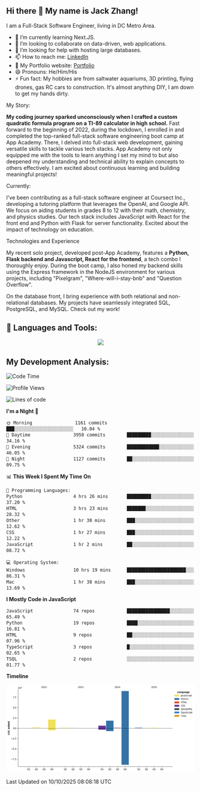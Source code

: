 
## Hi there 👋 My name is Jack Zhang!
I am a Full-Stack Software Engineer, living in DC Metro Area.

* 🌱 I’m currently learning Next.JS.
* 👯 I’m looking to collaborate on data-driven, web applications.
* 🤔 I’m looking for help with hosting large databases.
* 📫 How to reach me: [LinkedIn](https://www.linkedin.com/in/jack-zhang-1ba90929/)
* 🔭 My Portfolio website: [Portfolio](https://www.jackzhang.io)
* 😄 Pronouns: He/Him/His
* ⚡ Fun fact: My hobbies are from saltwater aquariums, 3D printing, flying drones, gas RC cars to construction. It's almost anything DIY, I am down to get my hands dirty.

My Story:

**My coding journey sparked unconsciously when I crafted a custom quadratic formula program on a TI-89 calculator in high school.** Fast forward to the beginning of 2022, during the lockdown, I enrolled in and completed the top-ranked full-stack software engineering boot camp at App Academy. There, I delved into full-stack web development, gaining versatile skills to tackle various tech stacks. App Academy not only equipped me with the tools to learn anything I set my mind to but also deepened my understanding and technical ability to explain concepts to others effectively. I am excited about continuous learning and building meaningful projects!

Currently:

I've been contributing as a full-stack software engineer at Coursect Inc., developing a tutoring platform that leverages the OpenAI, and Google API. We focus on aiding students in grades 8 to 12 with their math, chemistry, and physics studies. Our tech stack includes JavaScript with React for the front end and Python with Flask for server functionality. Excited about the impact of technology on education.

Technologies and Experience

My recent solo project, developed post-App Academy, features a **Python, Flask backend and Javascript, React for the frontend**, a tech combo I thoroughly enjoy. During the boot camp, I also honed my backend skills using the Express framework in the NodeJS environment for various projects, including "Pixelgram",  "Where-will-i-stay-bnb" and "Question Overflow".

On the database front, I bring experience with both relational and non-relational databases. My projects have seamlessly integrated SQL, PostgreSQL, and MySQL. Check out my work!


## 🧰 Languages and Tools:
<p align="center">
  <a href="https://skillicons.dev">
    <img src="https://skillicons.dev/icons?i=js,py,react,redux,html,css,flask,sequelize,express,npm,sqlite,postgres,github,postman,docker,nextjs,tailwind,gcp,ai" />
  </a>
</p>


## My Development Analysis:
<!--START_SECTION:waka-->
![Code Time](http://img.shields.io/badge/Code%20Time-2%2C045%20hrs%206%20mins-blue)

![Profile Views](http://img.shields.io/badge/Profile%20Views-2-blue)

![Lines of code](https://img.shields.io/badge/From%20Hello%20World%20I%27ve%20Written-139.8%20million%20lines%20of%20code-blue)

**I'm a Night 🦉** 

```text
🌞 Morning                1161 commits        ███░░░░░░░░░░░░░░░░░░░░░░   10.04 % 
🌆 Daytime                3950 commits        █████████░░░░░░░░░░░░░░░░   34.16 % 
🌃 Evening                5324 commits        ████████████░░░░░░░░░░░░░   46.05 % 
🌙 Night                  1127 commits        ██░░░░░░░░░░░░░░░░░░░░░░░   09.75 % 
```


📊 **This Week I Spent My Time On** 

```text
💬 Programming Languages: 
Python                   4 hrs 26 mins       █████████░░░░░░░░░░░░░░░░   37.20 % 
HTML                     3 hrs 23 mins       ███████░░░░░░░░░░░░░░░░░░   28.32 % 
Other                    1 hr 30 mins        ███░░░░░░░░░░░░░░░░░░░░░░   12.62 % 
CSS                      1 hr 27 mins        ███░░░░░░░░░░░░░░░░░░░░░░   12.22 % 
JavaScript               1 hr 2 mins         ██░░░░░░░░░░░░░░░░░░░░░░░   08.72 % 

💻 Operating System: 
Windows                  10 hrs 19 mins      ██████████████████████░░░   86.31 % 
Mac                      1 hr 38 mins        ███░░░░░░░░░░░░░░░░░░░░░░   13.69 % 
```

**I Mostly Code in JavaScript** 

```text
JavaScript               74 repos            ████████████████░░░░░░░░░   65.49 % 
Python                   19 repos            ████░░░░░░░░░░░░░░░░░░░░░   16.81 % 
HTML                     9 repos             ██░░░░░░░░░░░░░░░░░░░░░░░   07.96 % 
TypeScript               3 repos             █░░░░░░░░░░░░░░░░░░░░░░░░   02.65 % 
TSQL                     2 repos             ░░░░░░░░░░░░░░░░░░░░░░░░░   01.77 % 
```



**Timeline**

![Lines of Code chart](https://raw.githubusercontent.com/jzhang319/jzhang319/master/assets/bar_graph.png)


 Last Updated on 10/10/2025 08:08:18 UTC
<!--END_SECTION:waka-->
